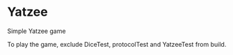 # Yatzee
Simple Yatzee game

To play the game, exclude DiceTest, protocolTest and YatzeeTest from build. 
